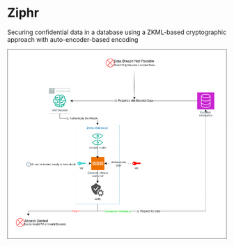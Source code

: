 # Ziphr
Securing confidential data in a database using a ZKML-based cryptographic approach with auto-encoder-based encoding

![ziphr](assets/ZKML-ENC.png)
